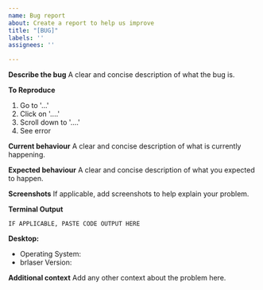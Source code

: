 ```yaml
---
name: Bug report
about: Create a report to help us improve
title: "[BUG]"
labels: ''
assignees: ''

---
```


<!--
PLEASE FILL THIS TEMPLATE TO MAKE YOUR REPORT MORE HELPFUL FOR THE DEVELOPER!!

NOTE:
 - Colour Printers are not supported
 - Ink-jet Printers are not supported
 - Label Printers are not supported
-->

**Describe the bug**
A clear and concise description of what the bug is.

**To Reproduce**
1. Go to '...'
2. Click on '....'
3. Scroll down to '....'
4. See error

**Current behaviour**
A clear and concise description of what is currently happening.

**Expected behaviour**
A clear and concise description of what you expected to happen.

**Screenshots**
If applicable, add screenshots to help explain your problem.

**Terminal Output**
````
IF APPLICABLE, PASTE CODE OUTPUT HERE
````

**Desktop:**
 - Operating System:
 - brlaser Version:

**Additional context**
Add any other context about the problem here.
